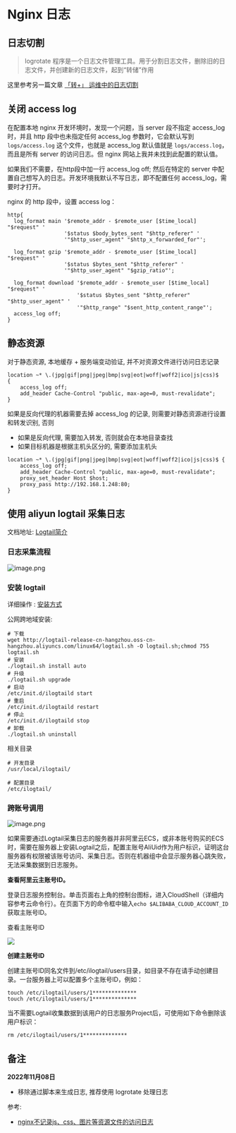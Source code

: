 # Nginx 日志

## 日志切割

> logrotate 程序是一个日志文件管理工具。用于分割日志文件，删除旧的日志文件，并创建新的日志文件，起到“转储”作用

这里参考另一篇文章 [「转+」 运维中的日志切割](./../software/logrotate/introduction.md)

## 关闭 access log

在配置本地 nginx 开发环境时，发现一个问题，当 server 段不指定 access_log 时，并且 http 段中也未指定任何 access_log
参数时，它会默认写到`logs/access.log` 这个文件，也就是
access_log 默认值就是 `logs/access.log`，而且是所有 server 的访问日志。但 nginx 网站上我并未找到此配置的默认值。

如果我们不需要，在http段中加一行 access_log off; 然后在特定的 server 中配置自己想写入的日志。开发环境我默认不写日志，即不配置任何
access_log，需要时才打开。

nginx 的 http 段中，设置 access log：

```nginx
http{
  log_format main '$remote_addr - $remote_user [$time_local] "$request" '
                  '$status $body_bytes_sent "$http_referer" '
                  '"$http_user_agent" "$http_x_forwarded_for"';
    
  log_format gzip '$remote_addr - $remote_user [$time_local] "$request" '
                  '$status $bytes_sent "$http_referer" '
                  '"$http_user_agent" "$gzip_ratio"';
    
  log_format download '$remote_addr - $remote_user [$time_local] "$request" '
                      '$status $bytes_sent "$http_referer" "$http_user_agent" '
                      '"$http_range" "$sent_http_content_range"';
  access_log off;
}
```

## 静态资源

对于静态资源, 本地缓存 + 服务端变动验证, 并不对资源文件进行访问日志记录

```nginx
location ~* \.(jpg|gif|png|jpeg|bmp|svg|eot|woff|woff2|ico|js|css)$
{
    access_log off;
    add_header Cache-Control "public, max-age=0, must-revalidate";
}
```

如果是反向代理的机器需要去掉 access_log 的记录, 则需要对静态资源进行设置和转发识别, 否则

- 如果是反向代理, 需要加入转发, 否则就会在本地目录查找
- 如果目标机器是根据主机头区分的, 需要添加主机头

```nginx
location ~* \.(jpg|gif|png|jpeg|bmp|svg|eot|woff|woff2|ico|js|css)$ {
    access_log off;
    add_header Cache-Control "public, max-age=0, must-revalidate";
    proxy_set_header Host $host;
    proxy_pass http://192.168.1.248:80;
}
```

## 使用 aliyun logtail 采集日志

文档地址: [Logtail简介](https://help.aliyun.com/document_detail/28979.html)

### 日志采集流程

![image.png](https://file.wulicode.com/yuque/202208/04/14/5034VDV0Sxfs.png)

### 安装 logtail

详细操作 : [安装方式](https://help.aliyun.com/document_detail/28982.html)

公网跨地域安装:

```shell
# 下载
wget http://logtail-release-cn-hangzhou.oss-cn-hangzhou.aliyuncs.com/linux64/logtail.sh -O logtail.sh;chmod 755 logtail.sh
# 安装
./logtail.sh install auto
# 升级
./logtail.sh upgrade
# 启动
/etc/init.d/ilogtaild start
# 重启
/etc/init.d/ilogtaild restart
# 停止
/etc/init.d/ilogtaild stop
# 卸载
./logtail.sh uninstall
```

相关目录

```
# 开发目录
/usr/local/ilogtail/

# 配置目录
/etc/ilogtail/
```

### 跨账号调用

![image.png](https://file.wulicode.com/yuque/202208/04/14/5034VLJY889n.png)

如果需要通过Logtail采集日志的服务器并非阿里云ECS，或非本账号购买的ECS时，需要在服务器上安装Logtail之后，配置主账号AliUid作为用户标识，证明这台服务器有权限被该账号访问、采集日志。否则在机器组中会显示服务器心跳失败，无法采集数据到日志服务。

**查看阿里云主账号ID。**

登录日志服务控制台。单击页面右上角的控制台图标，进入CloudShell（详细内容参考云命令行）。在页面下方的命令框中输入`echo $ALIBABA_CLOUD_ACCOUNT_ID`
获取主账号ID。

查看主账号ID

![](https://file.wulicode.com/yuque/202208/04/14/50355x4KpLNt.jpg)

**创建主账号ID**

创建主账号ID同名文件到/etc/ilogtail/users目录，如目录不存在请手动创建目录。一台服务器上可以配置多个主账号ID，例如：

```
touch /etc/ilogtail/users/1**************
touch /etc/ilogtail/users/1**************
```

当不需要Logtail收集数据到该用户的日志服务Project后，可使用如下命令删除该用户标识：

```
rm /etc/ilogtail/users/1**************
```

## 备注

**2022年11月08日**

- 移除通过脚本来生成日志, 推荐使用 logrotate 处理日志

参考:

- [nginx不记录js、css、图片等资源文件的访问日志](https://www.rootop.org/pages/4727.html)

